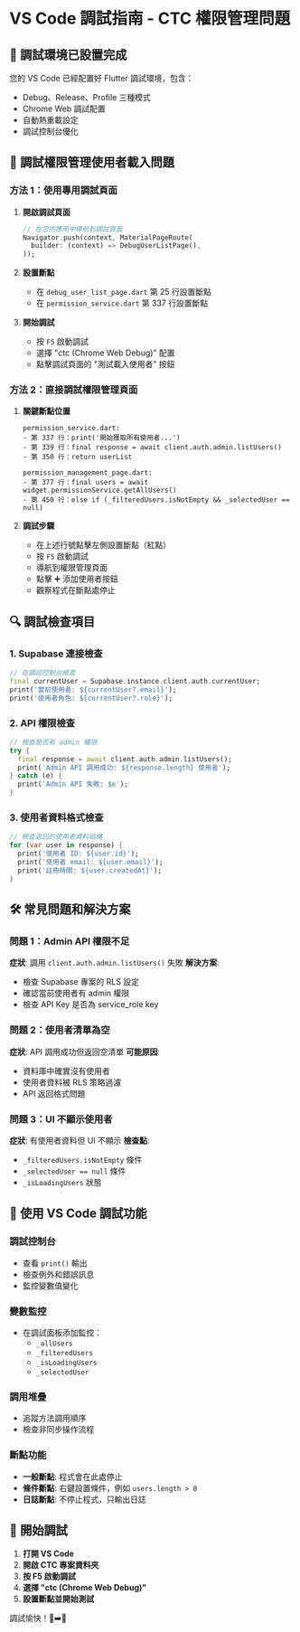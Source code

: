 # VS Code 調試指南 - CTC 權限管理問題

## 🔧 調試環境已設置完成

您的 VS Code 已經配置好 Flutter 調試環境，包含：

- Debug、Release、Profile 三種模式
- Chrome Web 調試配置
- 自動熱重載設定
- 調試控制台優化

## 🎯 調試權限管理使用者載入問題

### 方法 1：使用專用調試頁面

1. **開啟調試頁面**

   ```dart
   // 在您的應用中導航到調試頁面
   Navigator.push(context, MaterialPageRoute(
     builder: (context) => DebugUserListPage(),
   ));
   ```

2. **設置斷點**
   - 在 `debug_user_list_page.dart` 第 25 行設置斷點
   - 在 `permission_service.dart` 第 337 行設置斷點

3. **開始調試**
   - 按 `F5` 啟動調試
   - 選擇 "ctc (Chrome Web Debug)" 配置
   - 點擊調試頁面的 "測試載入使用者" 按鈕

### 方法 2：直接調試權限管理頁面

1. **關鍵斷點位置**

   ```
   permission_service.dart:
   - 第 337 行：print('開始獲取所有使用者...')
   - 第 339 行：final response = await client.auth.admin.listUsers()
   - 第 350 行：return userList

   permission_management_page.dart:
   - 第 377 行：final users = await widget.permissionService.getAllUsers()
   - 第 450 行：else if (_filteredUsers.isNotEmpty && _selectedUser == null)
   ```

2. **調試步驟**
   - 在上述行號點擊左側設置斷點（紅點）
   - 按 `F5` 啟動調試
   - 導航到權限管理頁面
   - 點擊 ➕ 添加使用者按鈕
   - 觀察程式在斷點處停止

## 🔍 調試檢查項目

### 1. Supabase 連接檢查

```dart
// 在調試控制台檢查
final currentUser = Supabase.instance.client.auth.currentUser;
print('當前使用者: ${currentUser?.email}');
print('使用者角色: ${currentUser?.role}');
```

### 2. API 權限檢查

```dart
// 檢查是否有 admin 權限
try {
  final response = await client.auth.admin.listUsers();
  print('Admin API 調用成功: ${response.length} 使用者');
} catch (e) {
  print('Admin API 失敗: $e');
}
```

### 3. 使用者資料格式檢查

```dart
// 檢查返回的使用者資料結構
for (var user in response) {
  print('使用者 ID: ${user.id}');
  print('使用者 email: ${user.email}');
  print('註冊時間: ${user.createdAt}');
}
```

## 🛠️ 常見問題和解決方案

### 問題 1：Admin API 權限不足

**症狀**: 調用 `client.auth.admin.listUsers()` 失敗
**解決方案**:

- 檢查 Supabase 專案的 RLS 設定
- 確認當前使用者有 admin 權限
- 檢查 API Key 是否為 service_role key

### 問題 2：使用者清單為空

**症狀**: API 調用成功但返回空清單
**可能原因**:

- 資料庫中確實沒有使用者
- 使用者資料被 RLS 策略過濾
- API 返回格式問題

### 問題 3：UI 不顯示使用者

**症狀**: 有使用者資料但 UI 不顯示
**檢查點**:

- `_filteredUsers.isNotEmpty` 條件
- `_selectedUser == null` 條件
- `_isLoadingUsers` 狀態

## 📱 使用 VS Code 調試功能

### 調試控制台

- 查看 `print()` 輸出
- 檢查例外和錯誤訊息
- 監控變數值變化

### 變數監控

- 在調試面板添加監控：
  - `_allUsers`
  - `_filteredUsers`
  - `_isLoadingUsers`
  - `_selectedUser`

### 調用堆疊

- 追蹤方法調用順序
- 檢查非同步操作流程

### 斷點功能

- **一般斷點**: 程式會在此處停止
- **條件斷點**: 右鍵設置條件，例如 `users.length > 0`
- **日誌斷點**: 不停止程式，只輸出日誌

## 🚀 開始調試

1. **打開 VS Code**
2. **開啟 CTC 專案資料夾**
3. **按 F5 啟動調試**
4. **選擇 "ctc (Chrome Web Debug)"**
5. **設置斷點並開始測試**

調試愉快！🐛➡️🎯
